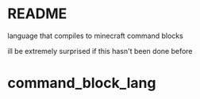 # README

language that compiles to minecraft command blocks

ill be extremely surprised if this hasn't been done before
# command_block_lang
